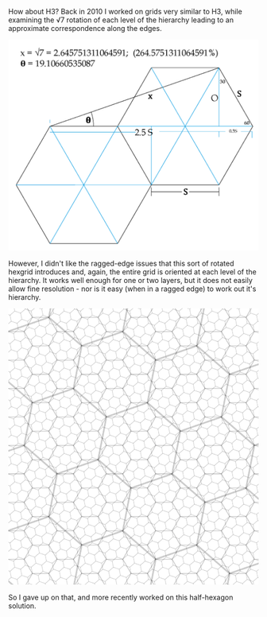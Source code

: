 
How about H3?  Back in 2010 I worked on grids very similar to H3, while examining the √7 rotation of each 
level of the hierarchy leading to an approximate correspondence along the edges.

![angles.jpg](angles.png)

However, I didn't like the ragged-edge issues that this sort of rotated hexgrid introduces and, again, 
the entire grid is oriented at each level of the hierarchy. It works well enough for one or two layers, but it does 
not easily allow fine resolution - nor is it easy (when in a ragged edge) to work out it's hierarchy.

![subgrid.png](subgrid.png)

So I gave up on that, and more recently worked on this half-hexagon solution.
